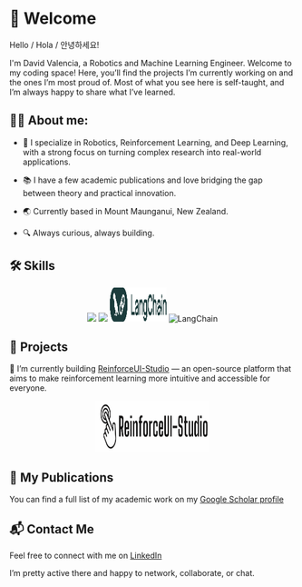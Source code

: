 # 👋 Welcome 

Hello / Hola / 안녕하세요!

I'm David Valencia, a Robotics and Machine Learning Engineer. Welcome to my coding space! Here, you’ll find the projects I’m currently working on and the ones I’m most proud of. Most of what you see here is self-taught, and I’m always happy to share what I’ve learned.

## 👨‍💻 About me:

- 🤖 I specialize in Robotics, Reinforcement Learning, and Deep Learning, with a strong focus on turning complex research into real-world applications.

- 📚 I have a few academic publications and love bridging the gap between theory and practical innovation.

- 🌏 Currently based in Mount Maunganui, New Zealand.

- 🔍 Always curious, always building.


## 🛠️ Skills

<p align="center">

<img src="https://img.shields.io/badge/python-3670A0?style=for-the-badge&logo=python&logoColor=ffdd54"/>
<img src="https://img.shields.io/badge/PyTorch-%23EE4C2C.svg?style=for-the-badge&logo=PyTorch&logoColor=white"/>
<img src="https://github.com/langchain-ai/langchain/blob/master/docs/static/img/logo-dark.svg" alt="LangChain" width="100" height="60"/>
<img src="https://github.com/langchain-ai/langgraph/blob/main/docs/docs/static/wordmark_dark.svg" alt="LangChain" width="100" height="60"/>
</p>

## 🚀 Projects

🧠 I’m currently building [ReinforceUI-Studio](https://github.com/dvalenciar/ReinforceUI-Studio) — an open-source platform that aims to make reinforcement learning more intuitive and accessible for everyone.

<p align="center">
<img src="https://github.com/dvalenciar/docs/blob/main/logo/light.svg" width="200" height="90"/>
</p>

## 📄 My Publications 
You can find a full list of my academic work on my [Google Scholar profile](https://scholar.google.com/citations?user=JG4D8F0AAAAJ)


## 📬 Contact Me
Feel free to connect with me on [LinkedIn](www.linkedin.com/in/david-valencia-redrovan) 

I’m pretty active there and happy to network, collaborate, or chat.


